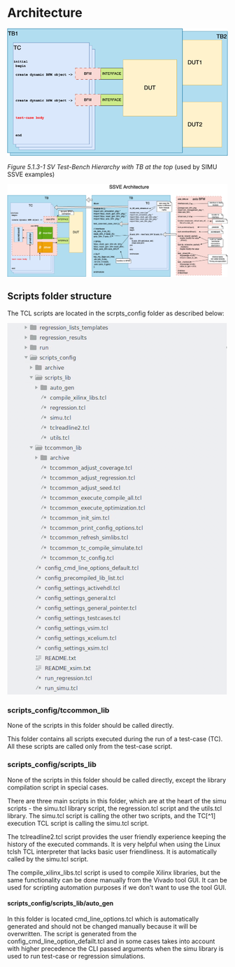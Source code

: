 # Architecture

![FPGA Development Diagram](./images/simulation_environment_hierarchy.drawio.png)

_Figure 5.1.3-1 SV Test-Bench Hierarchy with TB at the top_ (used by SIMU SSVE examples)



![FPGA Development Diagram](./images/simulation_environment_hierarchy_details.drawio.png)



## Scripts folder structure

The TCL scripts are located in the scrpts_config folder as described below:

![scritps_folder_structure](./images/scritps_folder_structure.png)

### scripts_config/tccommon_lib

None of the scripts in this folder should be called directly. 

This folder contains all scripts executed during the run of a test-case (TC). All these scripts are called only from the test-case script.

### scripts_config/scripts_lib

None of the scripts in this folder should be called directly, except the library compilation script in special cases.

There are three main scripts in this folder, which are at the heart of the simu scripts - the simu.tcl library script, the regression.tcl script and the utils.tcl library. The simu.tcl script is calling the other two scripts, and the TC[^1] execution TCL script is calling the simu.tcl script.

The tclreadline2.tcl script provides the user friendly experience keeping the history of the executed commands. It is very helpful when using the Linux tclsh TCL interpreter that lacks basic user friendliness. It is automatically called by the simu.tcl script.

The compile_xilinx_libs.tcl script is used to compile Xilinx libraries, but the same functionality can be done manually from the Vivado tool GUI. It can be used for scripting automation purposes if we don't want to use the tool GUI.

#### scripts_config/scripts_lib/auto_gen

In this folder is located cmd_line_options.tcl which is automatically generated and should not be changed manually because it will be overwritten. The script is generated from the config_cmd_line_option_defailt.tcl and in some cases takes into account with higher precedence the CLI passed arguments when the simu library is used to run test-case or regression simulations.





